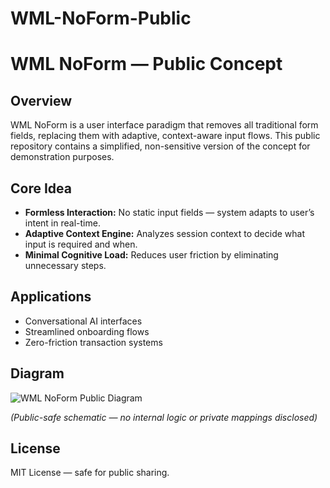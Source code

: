 # WML-NoForm-Public
# WML NoForm — Public Concept

## Overview
WML NoForm is a user interface paradigm that removes all traditional form fields, replacing them with adaptive, context-aware input flows.
This public repository contains a simplified, non-sensitive version of the concept for demonstration purposes.

## Core Idea
- **Formless Interaction:** No static input fields — system adapts to user’s intent in real-time.
- **Adaptive Context Engine:** Analyzes session context to decide what input is required and when.
- **Minimal Cognitive Load:** Reduces user friction by eliminating unnecessary steps.

## Applications
- Conversational AI interfaces
- Streamlined onboarding flows
- Zero-friction transaction systems

## Diagram
![WML NoForm Public Diagram](diagram.png)

*(Public-safe schematic — no internal logic or private mappings disclosed)*

## License
MIT License — safe for public sharing.
